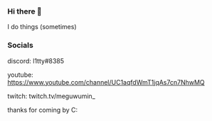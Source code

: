 ### Hi there 👋
I do things (sometimes)

### Socials
discord: l1tty#8385

youtube: https://www.youtube.com/channel/UC1aqfdWmT1jqAs7cn7NhwMQ

twitch: twitch.tv/meguwumin_

thanks for coming by C:
